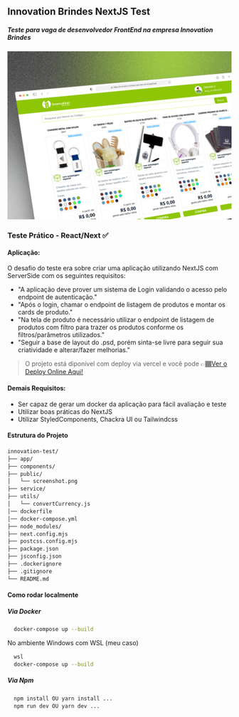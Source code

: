 
## Innovation Brindes NextJS Test
##### Teste para vaga de desenvolvedor FrontEnd na empresa Innovation Brindes

!['Screenshot'](screenshot.png)

### Teste Prático - React/Next ✅
#### Aplicação:

O desafio do teste era sobre criar uma aplicação utilizando NextJS com ServerSide com os seguintes requisitos:
- "A aplicação deve prover um sistema de Login validando o acesso pelo endpoint
de autenticação."
- "Após o login, chamar o endpoint de listagem de produtos e montar os cards de
produto."
- "Na tela de produto é necessário utilizar o endpoint de listagem de produtos com
filtro para trazer os produtos conforme os filtros/parâmetros utilizados."
- "Seguir a base de layout do .psd, porém sinta-se livre para seguir sua criatividade
e alterar/fazer melhorias."

> O projeto está diponível com deploy via vercel e você pode 👉🏾[Ver o Deploy Online Aqui!](https://innovation-brindes-test-dev.vercel.app/produtos)

#### Demais Requisitos:
- Ser capaz de gerar um docker da aplicação para fácil avaliação e teste
- Utilizar boas práticas do NextJS
- Utilizar StyledComponents, Chackra UI ou Tailwindcss

#### Estrutura do Projeto
```bash
innovation-test/
├── app/                   
├── components/            
├── public/                
│   └── screenshot.png     
├── service/               
├── utils/                 
│   └── convertCurrency.js 
│── dockerfile          
│── docker-compose.yml  
├── node_modules/          
├── next.config.mjs        
├── postcss.config.mjs     
├── package.json           
├── jsconfig.json          
├── .dockerignore          
├── .gitignore             
└── README.md              
```

#### Como rodar localmente

##### Via Docker

```bash
  docker-compose up --build
```

No ambiente Windows com WSL (meu caso)

```bash
  wsl
  docker-compose up --build
```

##### Via Npm

```bash
  npm install OU yarn install ...
  npm run dev OU yarn dev ...
```